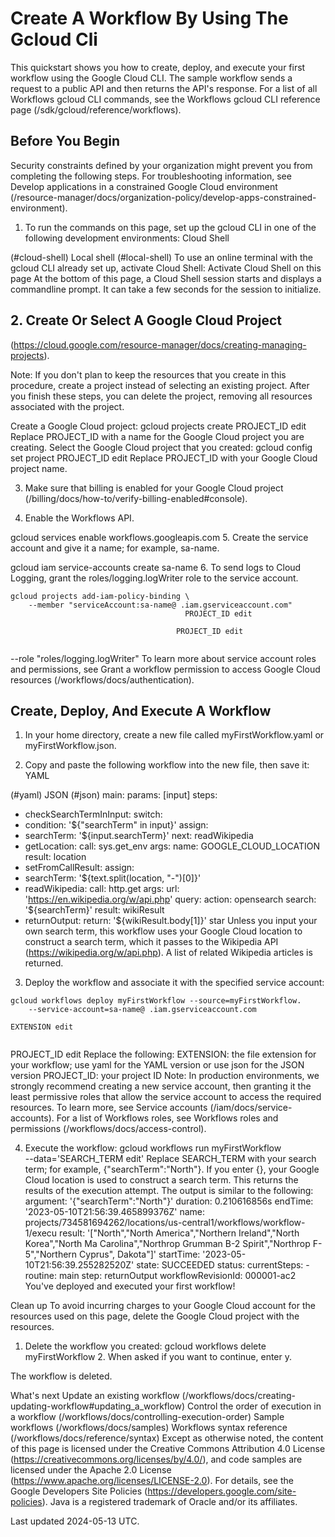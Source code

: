 # Create A Workflow By Using The Gcloud Cli

This quickstart shows you how to create, deploy, and execute your first workflow using the Google Cloud CLI. The sample workflow sends a request to a public API and then returns the API's response. For a list of all Workflows gcloud CLI commands, see the Workflows gcloud CLI reference page (/sdk/gcloud/reference/workflows).

## Before You Begin

Security constraints defined by your organization might prevent you from completing the following steps. For troubleshooting information, see Develop applications in a constrained Google Cloud environment (/resource-manager/docs/organization-policy/develop-apps-constrained-environment).

1. To run the commands on this page, set up the gcloud CLI in one of the following development environments:
Cloud Shell

 (\#cloud-shell)
Local shell (\#local-shell)
To use an online terminal with the gcloud CLI already set up, activate Cloud Shell:
Activate Cloud Shell on this page At the bottom of this page, a Cloud Shell session starts and displays a commandline prompt. It can take a few seconds for the session to initialize.

## 2. Create Or Select A Google Cloud Project

 (https://cloud.google.com/resource-manager/docs/creating-managing-projects).

Note: If you don't plan to keep the resources that you create in this procedure, create a project instead of selecting an existing project. After you finish these steps, you can delete the project, removing all resources associated with the project.

Create a Google Cloud project:
gcloud projects create PROJECT_ID edit Replace PROJECT_ID with a name for the Google Cloud project you are creating. Select the Google Cloud project that you created:
gcloud config set project PROJECT_ID edit Replace PROJECT_ID with your Google Cloud project name.

3. Make sure that billing is enabled for your Google Cloud project
 (/billing/docs/how-to/verify-billing-enabled\#console).

4. Enable the Workflows API.

gcloud services enable workflows.googleapis.com 5. Create the service account and give it a name; for example, sa-name.

gcloud iam service-accounts create sa-name 6. To send logs to Cloud Logging, grant the roles/logging.logWriter role to the service account.

```
gcloud projects add-iam-policy-binding \
    --member "serviceAccount:sa-name@ .iam.gserviceaccount.com"
                                       PROJECT_ID edit
                                                   
                                     PROJECT_ID edit
                                                 

```

--role "roles/logging.logWriter" To learn more about service account roles and permissions, see Grant a workflow permission to access Google Cloud resources (/workflows/docs/authentication).

## Create, Deploy, And Execute A Workflow

1. In your home directory, create a new file called myFirstWorkflow.yaml or myFirstWorkflow.json.

2. Copy and paste the following workflow into the new file, then save it:
YAML

 (\#yaml)
JSON (\#json)
main:
params: [input] steps:
- checkSearchTermInInput:
switch:
- condition: '${"searchTerm" in input}'
assign:
- searchTerm: '${input.searchTerm}'
next: readWikipedia
- getLocation:
call: sys.get_env args:
name: GOOGLE_CLOUD_LOCATION
result: location
- setFromCallResult:
assign:
- searchTerm: '${text.split(location, "-")[0]}'
- readWikipedia:
call: http.get args:
url: 'https://en.wikipedia.org/w/api.php' query:
action: opensearch search: '${searchTerm}'
result: wikiResult
- returnOutput:
return: '${wikiResult.body[1]}'
star Unless you input your own search term, this workflow uses your Google Cloud location to construct a search term, which it passes to the Wikipedia API (https://wikipedia.org/w/api.php). A list of related Wikipedia articles is returned.

3. Deploy the workflow and associate it with the specified service account:

```
gcloud workflows deploy myFirstWorkflow --source=myFirstWorkflow.
    --service-account=sa-name@ .iam.gserviceaccount.com
                                                                 EXTENSION edit
                                                                            

```

PROJECT_ID edit Replace the following:
EXTENSION: the file extension for your workflow; use yaml for the YAML version or use json for the JSON version PROJECT_ID: your project ID
Note: In production environments, we strongly recommend creating a new service account, then granting it the least permissive roles that allow the service account to access the required resources. To learn more, see Service accounts (/iam/docs/service-accounts). For a list of Workflows roles, see Workflows roles and permissions (/workflows/docs/access-control).

4. Execute the workflow:
gcloud workflows run myFirstWorkflow \
--data='SEARCH_TERM edit' Replace SEARCH_TERM with your search term; for example, {"searchTerm":"North"}. If you enter {}, your Google Cloud location is used to construct a search term. This returns the results of the execution attempt. The output is similar to the following:
argument: '{"searchTerm":"North"}' duration: 0.210616856s endTime: '2023-05-10T21:56:39.465899376Z' name: projects/734581694262/locations/us-central1/workflows/workflow-1/execu result: '["North","North America","Northern Ireland","North Korea","North Ma Carolina","Northrop Grumman B-2 Spirit","Northrop F-5","Northern Cyprus", Dakota"]'
startTime: '2023-05-10T21:56:39.255282520Z' state: SUCCEEDED status:
currentSteps: - routine: main step: returnOutput workflowRevisionId: 000001-ac2 You've deployed and executed your first workflow!

Clean up To avoid incurring charges to your Google Cloud account for the resources used on this page, delete the Google Cloud project with the resources.

1. Delete the workflow you created:
gcloud workflows delete myFirstWorkflow 2. When asked if you want to continue, enter y.

The workflow is deleted.

What's next Update an existing workflow
 (/workflows/docs/creating-updating-workflow\#updating_a_workflow)
Control the order of execution in a workflow (/workflows/docs/controlling-execution-order) Sample workflows (/workflows/docs/samples) Workflows syntax reference (/workflows/docs/reference/syntax)
Except as otherwise noted, the content of this page is licensed under the Creative Commons Attribution 4.0 License
 (https://creativecommons.org/licenses/by/4.0/), and code samples are licensed under the Apache 2.0 License (https://www.apache.org/licenses/LICENSE-2.0). For details, see the Google Developers Site Policies (https://developers.google.com/site-policies). Java is a registered trademark of Oracle and/or its affiliates.

Last updated 2024-05-13 UTC.